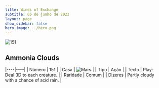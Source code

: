 ```yaml
---
title: Winds of Exchange
subtitle: 05 de junho de 2023
layout: page
show_sidebar: false
hero_image: ../hero.png
---
```


![151](https://mastervault-storage-prod.s3.amazonaws.com/media/card_front/en/600_151_0d694cbf2698_en.png)


## Ammonia Clouds

|----|----|
| Número | 151 |
| Casa | ![Mars](https://archonarcana.com/images/thumb/d/de/Mars.png/22px-Mars.png "Marte") |
| Tipo | Ação |
| Texto | Play: Deal 3D to each creature.  |
| Raridade | Comum |
| Dizeres | Partly cloudy with a chance of acid rain. |
